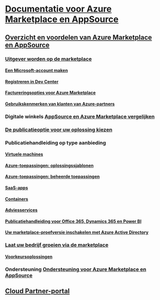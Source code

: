 # [Documentatie voor Azure Marketplace en AppSource](index.md)  

## [Overzicht en voordelen van Azure Marketplace en AppSource](./marketplace-publishers-guide.md)  

### [Uitgever worden op de marketplace](./become-publisher.md)  
#### [Een Microsoft-account maken](./guidelines.md)
#### [Registreren in Dev Center](./register-dev-center.md) 
#### [Factureringsopties voor Azure Marketplace](./billing-options-azure-marketplace.md)  
#### [Gebruikskenmerken van klanten van Azure-partners](./azure-partner-customer-usage-attribution.md)

### Digitale winkels [AppSource en Azure Marketplace vergelijken](./comparing-appsource-azure-marketplace.md)  

### [De publicatieoptie voor uw oplossing kiezen](./determine-your-listing-type.md)  

### Publicatiehandleiding op type aanbieding 
#### [Virtuele machines](./marketplace-virtual-machines.md)
#### [Azure-toepassingen: oplossingssjablonen](./marketplace-solution-templates.md)
#### [Azure-toepassingen: beheerde toepassingen](./marketplace-managed-apps.md)
#### [SaaS-apps](./marketplace-saas-applications-technical-publishing-guide.md) 
#### [Containers](./marketplace-containers.md)
#### [Adviesservices](./consulting-services.md)  
#### [Publicatiehandleiding voor Office 365, Dynamics 365 en Power BI](./appsource-offer-publishing-guide.md)
#### [Uw marketplace-proefversie inschakelen met Azure Active Directory](./enable-trial-using-azure-ad.md)

### [Laat uw bedrijf groeien via de marketplace](./grow-your-business-with-azure-marketplace.md)  
#### [Voorkeursoplossingen](./preferred-solutions.md) 

### Ondersteuning [Ondersteuning voor Azure Marketplace en AppSource](./support-azure-marketplace.md)  

## [Cloud Partner-portal](./cloud-partner-portal/cloud-partner-portal-what-is-the-cloud-partner-portal.md)  